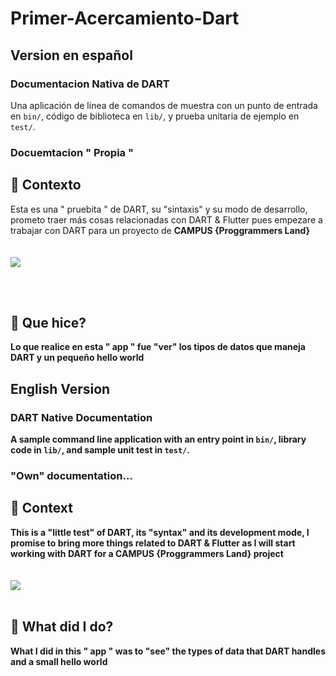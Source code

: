 # Primer-Acercamiento-Dart
## Version en español
### Documentacion Nativa de DART
Una aplicación de línea de comandos de muestra con un punto de entrada en `bin/`, código de biblioteca
en `lib/`, y prueba unitaria de ejemplo en `test/`.
### Docuemtacion " Propia "

## 🧐 Contexto
Esta es una " pruebita " de DART, su "sintaxis" y su modo de desarrollo, prometo traer más cosas relacionadas con DART & Flutter pues empezare a trabajar con DART para un proyecto de <strong> CAMPUS {Proggrammers Land}
<strong>
</br>
</br>
</br>
<img src="https://upload.wikimedia.org/wikipedia/commons/f/fe/Dart_programming_language_logo.svg">

<br></br>

## 🤔 Que hice?

Lo que realice en esta " app " fue "ver" los tipos de datos que maneja DART y un pequeño hello world

## English Version

### DART Native Documentation
A sample command line application with an entry point in `bin/`, library code
in `lib/`, and sample unit test in `test/`.
### "Own" documentation...
## 🧐 Context

This is a "little test" of DART, its "syntax" and its development mode, I promise to bring more things related to DART & Flutter as I will start working with DART for a CAMPUS {Proggrammers Land} project
</br>
</br>
</br>
<img src="https://upload.wikimedia.org/wikipedia/commons/f/fe/Dart_programming_language_logo.svg">
<br></br>

## 🤔 What did I do?

What I did in this " app " was to "see" the types of data that DART handles and a small hello world


